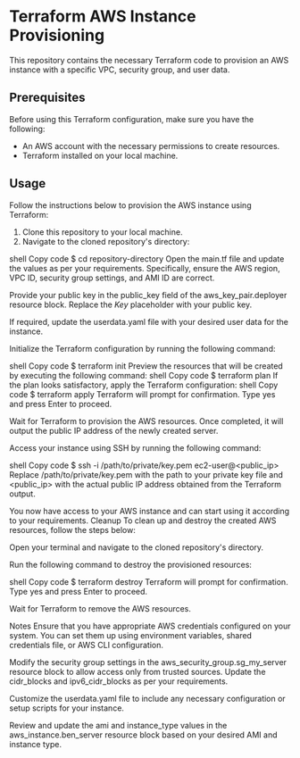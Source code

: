 # Terraform AWS Instance Provisioning

This repository contains the necessary Terraform code to provision an AWS instance with a specific VPC, security group, and user data.

## Prerequisites

Before using this Terraform configuration, make sure you have the following:

- An AWS account with the necessary permissions to create resources.
- Terraform installed on your local machine.

## Usage

Follow the instructions below to provision the AWS instance using Terraform:

1. Clone this repository to your local machine.
2. Navigate to the cloned repository's directory:

shell
Copy code
$ cd repository-directory
Open the main.tf file and update the values as per your requirements. Specifically, ensure the AWS region, VPC ID, security group settings, and AMI ID are correct.

Provide your public key in the public_key field of the aws_key_pair.deployer resource block. Replace the *Key* placeholder with your public key.

If required, update the userdata.yaml file with your desired user data for the instance.

Initialize the Terraform configuration by running the following command:

shell
Copy code
$ terraform init
Preview the resources that will be created by executing the following command:
shell
Copy code
$ terraform plan
If the plan looks satisfactory, apply the Terraform configuration:
shell
Copy code
$ terraform apply
Terraform will prompt for confirmation. Type yes and press Enter to proceed.

Wait for Terraform to provision the AWS resources. Once completed, it will output the public IP address of the newly created server.

Access your instance using SSH by running the following command:

shell
Copy code
$ ssh -i /path/to/private/key.pem ec2-user@<public_ip>
Replace /path/to/private/key.pem with the path to your private key file and <public_ip> with the actual public IP address obtained from the Terraform output.

You now have access to your AWS instance and can start using it according to your requirements.
Cleanup
To clean up and destroy the created AWS resources, follow the steps below:

Open your terminal and navigate to the cloned repository's directory.

Run the following command to destroy the provisioned resources:

shell
Copy code
$ terraform destroy
Terraform will prompt for confirmation. Type yes and press Enter to proceed.

Wait for Terraform to remove the AWS resources.

Notes
Ensure that you have appropriate AWS credentials configured on your system. You can set them up using environment variables, shared credentials file, or AWS CLI configuration.

Modify the security group settings in the aws_security_group.sg_my_server resource block to allow access only from trusted sources. Update the cidr_blocks and ipv6_cidr_blocks as per your requirements.

Customize the userdata.yaml file to include any necessary configuration or setup scripts for your instance.

Review and update the ami and instance_type values in the aws_instance.ben_server resource block based on your desired AMI and instance type.
